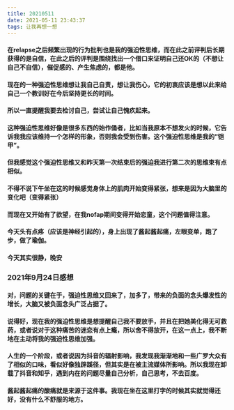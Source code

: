 ```yaml
---
title: 20210511
date: 2021-05-11 23:43:37
tags: 让我再想一想
---
```

#### 在relapse之后频繁出现的行为批判也是我的强迫性思维，而在此之前评判后长期获得的是自信，在此之后的评判是围绕找出一个借口来证明自己还OK的（不想让自己不自信），催促感的、产生焦虑的，都是他。
#### 现在的一种强迫性思维想让我自己自责，想让我伤心，它的初衷应该是想以此来给自己一个教训好在今后坚持更长的时间。
#### 所以一直提醒我要去检讨自己，尝试让自己愧疚起来。

#### 这种强迫性思维好像是很多东西的始作俑者，比如当我原本不想发火的时候，它告诉我我应该维持一个怎样的形象，否则我会受到伤害。这个强迫性思维是我的“铠甲”。

#### 但我感觉这个强迫性思维又和昨天第一次结束后的强迫我进行第二次的思维束有点相似。

#### 不得不说下午坐在这的时候感觉身体上的肌肉开始变得紧张，想来是因为大脑里的变化吧（变得紧张）
#### 而现在又开始有了欲望，在我nofap期间变得开始恋童，这个问题值得注意。
#### 今天头有点疼（应该是神经引起的），身上出现了酱起酱起痛，左眼变单，跑了步，做了瑜伽。
#### 今天其实很静，晚安
### 2021年9月24日感想
#### 对，问题的关键在于，强迫性思维又回来了，加多了，带来的负面的念头爆发性的增长，大脑又被负面念头广泛占据了。
#### 说得好，现在我的强迫性思维是想提醒自己我不要放手，并且在把她美化得无可救药，或者说对于这种痛苦的迷恋有点上瘾，所以舍不得放开，在这一点上，我不断地在主动将我的强迫性思维加强。
#### 人生的一个阶段，或者说因为抖音的辐射影响，我发现我渐渐地和一些广罗大众有了相似的口味，看似好像独辟蹊径，但其实是在被主流媒体所影响。所以我现在卸载了抖音和知乎，遇到内在的问题尽量自己分析，自己思考，不去百度。
#### 酱起酱起痛的酸痛就是来源于这件事。我现在坐在这里打字的时候其实就觉得还好，没有什么不舒服的地方。